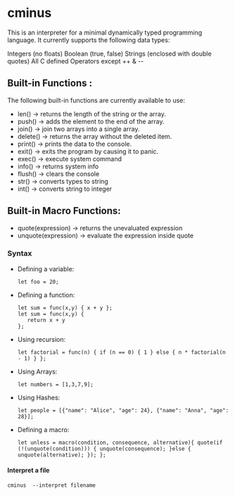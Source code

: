 # cminus

This is an interpreter for a minimal dynamically typed programming language. It currently supports the following data types:

Integers (no floats)
Boolean (true, false)
Strings (enclosed with double quotes)
All C defined Operators except ++ & --

## Built-in Functions :

The following built-in functions are currently available to use:

- len() -> returns the length of the string or the array.
- push() -> adds the element to the end of the array.
- join() -> join two arrays into a single array.
- delete() -> returns the array without the deleted item.
- print() -> prints the data to the console.
- exit() -> exits the program by causing it to panic.
- exec() -> execute system command
- info() -> returns system info
- flush() -> clears the console
- str() -> converts types to string
- int() -> converts string to integer

## Built-in Macro Functions:
- quote(expression) -> returns the unevaluated expression
- unquote(expression) -> evaluate the expression inside quote

### Syntax

- Defining a variable:
  ```
  let foo = 20;
  ```
- Defining a function:
  ```
  let sum = func(x,y) { x + y };
  let sum = func(x,y) {
     return x + y
  };
  ```
- Using recursion:
  ```
  let factorial = func(n) { if (n == 0) { 1 } else { n * factorial(n - 1) } };
  ```
- Using Arrays:
  ```
  let numbers = [1,3,7,9];
  ```
- Using Hashes:
  ```
  let people = [{"name": "Alice", "age": 24}, {"name": "Anna", "age": 28}];
  ```
- Defining a macro:
  ```
  let unless = macro(condition, consequence, alternative){ quote(if (!(unquote(condition))) { unquote(consequence); }else { unquote(alternative); }); };
  ```
#### Interpret a file

```
cminus  --interpret filename
```

